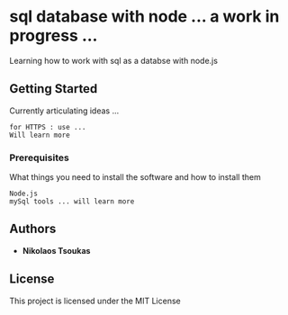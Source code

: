 # sql database with node ... a work in progress ...

Learning how to work with sql as a databse with node.js

## Getting Started

Currently articulating ideas ... 

```
for HTTPS : use ...
Will learn more

```

### Prerequisites

What things you need to install the software and how to install them

```
Node.js
mySql tools ... will learn more
```

## Authors

* **Nikolaos Tsoukas**


## License

This project is licensed under the MIT License
